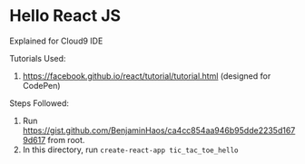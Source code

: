 # Hello React JS

Explained for Cloud9 IDE

Tutorials Used:

1. https://facebook.github.io/react/tutorial/tutorial.html (designed for CodePen)

Steps Followed:

1. Run https://gist.github.com/BenjaminHaos/ca4cc854aa946b95dde2235d1679d617 from root.
2.  In this directory, run ```create-react-app tic_tac_toe_hello```